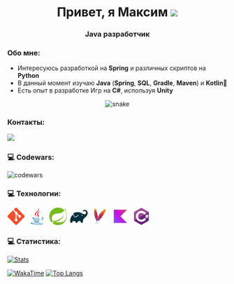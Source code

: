 <h1 align="center">Привет, я Максим
  <img src="https://github.com/blackcater/blackcater/raw/main/images/Hi.gif" height="32"/>
</h1>
<h3 align="center">Java разработчик</h3>

### Обо мне:
- Интересуюсь разработкой на **Spring** и различных скриптов на **Python**
- В данный момент изучаю **Java** (**Spring**, **SQL**, **Gradle**, **Maven**) и **Kotlin**👀
- Есть опыт в разработке Игр на **C#**, используя **Unity**

<p align="center">
 <img width="600" src="https://github.com/AlexFromNorth/AlexFromNorth/blob/main/assets/github-snake.svg" alt="snake"/>
</p>


### Контакты:
<div align="space-between">
    <a style="color: white;"href="https://discord.com/users/684387725876396104">
      <img style="width: 50px" src="https://www.svgrepo.com/show/353655/discord-icon.svg">
    </a>  
</div>

### 💻 Codewars:

![codewars](https://www.codewars.com/users/Vazhmax/badges/large)

### 💻 Технологии:

<div>
  <img src="https://github.com/devicons/devicon/blob/master/icons/git/git-original.svg" title="git" alt="git" width="40" height="40"/>&nbsp
  <img src="https://github.com/devicons/devicon/blob/master/icons/java/java-original.svg" title="java" alt="html5" width="40" height="40"/>&nbsp
  <img src="https://github.com/devicons/devicon/blob/master/icons/spring/spring-original.svg" title="spring" alt="css" width="40" height="40"/>&nbsp
  <img src="https://github.com/devicons/devicon/blob/master/icons/gradle/gradle-original.svg" title="gradle" alt="javascript" width="40" height="40"/>&nbsp
  <img src="https://github.com/devicons/devicon/blob/master/icons/maven/maven-original.svg" title="maven" alt="reactjs" width="40" height="40"/>&nbsp
  <img src="https://github.com/devicons/devicon/blob/master/icons/kotlin/kotlin-original.svg" title="kotlin" alt="sass/scss" width="40" height="40"/>&nbsp;
  <img src="https://github.com/devicons/devicon/blob/master/icons/csharp/csharp-original.svg" title="csharp" alt="electron" width="40" height="40"/>&nbsp;
</div>

### 💻 Статистика:

[![Stats](https://github-readme-stats.vercel.app/api?username=vazhmax&theme=dracula&show_icons=true&hide=contribs,issues&custom_title=%D0%A1%D1%82%D0%B0%D1%82%D0%B8%D1%81%D1%82%D0%B8%D0%BA%D0%B0:&rank_icon=github&locale=ru&border_color=0d1117)](https://github-readme-stats.vercel.app/api?username=vazhmax&theme=dracula&show_icons=true&hide=contribs,issues&custom_title=%D0%A1%D1%82%D0%B0%D1%82%D0%B8%D1%81%D1%82%D0%B8%D0%BA%D0%B0:&rank_icon=github&locale=ru&border_color=0d1117)

[![WakaTime](https://github-readme-stats.vercel.app/api/wakatime?username=vazhmax&theme=dracula&custom_title=WakaTime:&locale=ru&border_color=0d1117&&text_color=70a5d3&title_color=CD5BA5&langs_count=5)](https://wakatime.com/@vazhmax)
[![Top Langs](https://github-readme-stats.vercel.app/api/top-langs?username=vazhmax&theme=dracula&layout=compact&custom_title=%D0%A1%D0%B0%D0%BC%D1%8B%D0%B5%20%D0%B8%D1%81%D0%BF%D0%BE%D0%BB%D1%8C%D0%B7%D1%83%D0%B5%D0%BC%D1%8B%D0%B5%20%D1%8F%D0%B7%D1%8B%D0%BA%D0%B8:&locale=ru&border_color=0d1117&&text_color=70a5d3&title_color=CD5BA5)](https://github-readme-stats.vercel.app/api/top-langs?username=vazhmax&theme=tokyonight&layout=compact&custom_title=%D0%A1%D0%B0%D0%BC%D1%8B%D0%B5%20%D0%B8%D1%81%D0%BF%D0%BE%D0%BB%D1%8C%D0%B7%D1%83%D0%B5%D0%BC%D1%8B%D0%B5%20%D1%8F%D0%B7%D1%8B%D0%BA%D0%B8:&locale=ru&border_color=0d1117&&text_color=70a5d3&title_color=CD5BA5)
